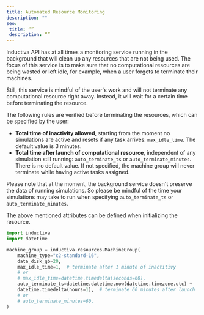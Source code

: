 ```yaml
---
title: Automated Resource Monitoring
description: ""
seo:
 title: “”
 description: “”
---
```


Inductiva API has at all times a monitoring service running in the background
that will clean up any resources that are not being used. The focus of this
service is to make sure that no computational resources are being wasted or
left idle, for example, when a user forgets to terminate their machines.

Still, this service is mindful of the user's work and will not terminate any
computational resource right away. Instead, it will wait for a certain time
before terminating the resource.

The following rules are verified before terminating the resources, which can be specified by the user:
- **Total time of inactivity allowed**, starting from the moment no simulations
are active and resets if any task arrives: `max_idle_time`. The default value
is 3 minutes.
- **Total time after launch of computational resource**, independent of any
simulation still running: `auto_terminate_ts` or `auto_terminate_minutes`. There
is no default value. If not specified, the machine group will never terminate
while having active tasks assigned.

Please note that at the moment, the background service doesn't preserve the
data of running simulations. So please be mindful of the time your simulations
may take to run when specifying `auto_terminate_ts` or `auto_terminate_minutes`.

The above mentioned attributes can be defined when initializing the resource.

```python
import inductiva
import datetime

machine_group = inductiva.resources.MachineGroup(
    machine_type="c2-standard-16",
    data_disk_gb=20,
    max_idle_time=1,  # terminate after 1 minute of inactitivy
    # or
    # max_idle_time=datetime.timedelta(seconds=60),
    auto_terminate_ts=datetime.datetime.now(datetime.timezone.utc) +
    datetime.timedelta(hours=1),  # terminate 60 minutes after launch
    # or
    # auto_terminate_minutes=60,
)
```
